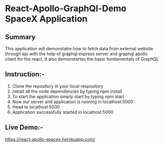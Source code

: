 # React-Apollo-GraphQl-Demo  SpaceX Application 

## Summary
This application will demonstatre how to fetch data from external website through api with the help of graphql express server and graphql apollo client for the react, It also demonstartes the basic fundamentals of GraphQL

## Instruction:-

1. Clone the repository in your local respository
2. Install all the node dependencies by typing npm install
3. To start the application simply start by typing npm start
4. Now our server and application is running in localhost:5000
5. Head to localhost:5000
6. Application successfully started in localhost:5000


## Live Demo:-

https://react-apollo-spacex.herokuapp.com/